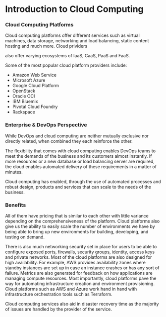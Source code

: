 # Introduction to Cloud Computing

### Cloud Computing Platforms

Cloud computing platforms offer different services such as virtual machines, data storage, networking and load balancing, static content hosting and much more. Cloud prividers

also offer varying ecosystems of IaaS, CaaS, PaaS and FaaS.

Some of the most popular cloud platform providers include:

- Amazon Web Service
- Microsoft Azure
- Google Cloud Platform
- OpenStack
- Oracle OCI
- IBM Bluemix
- Pivotal Cloud Foundry
- Rackspace

### Enterprise & DevOps Perspective

While DevOps and cloud computing are neither mutually exclusive nor directly related, when combined they each reinforce the other.

The flexibility that comes with cloud computing enables DevOps teams to meet the demands of the business and its customers almost instantly. If more resources or a new database or load balancing server are required, the cloud enables automated delivery of these requirements in a matter of minutes.

Cloud computing has enabled, through the use of automated processes and robust design, products and services that can scale to the needs of the business.

### Benefits

All of them have pricing that is similar to each other with little variance depending on the comprehensiveness of the platform.
Cloud platforms also give us the ability to easily scale the number of environments we have by being able to bring up new environments for building, developing, and testing on demand.

There is also much networking security set in place for users to be able to configure exposed ports, firewalls, security groups, identity, access keys and private networks. Most of the cloud platforms are also designed for high availability. For example, AWS provides availability zones where standby instances are set up in case an instance crashes or has any sort of failure. Metrics are also generated for feedback on how applications are managing compute resources.
Most importantly, cloud platforms pave the way for automating infrastructure creation and environment provisioning. Cloud platforms such as AWS and Azure work hand in hand with infrastructure orchestration tools such as Terraform.

Cloud computing services also aid in disaster recovery time as the majority of issues are handled by the provider of the service.
